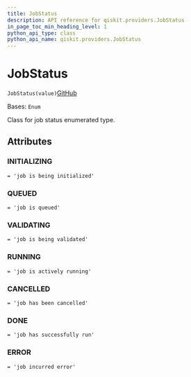 ```yaml
---
title: JobStatus
description: API reference for qiskit.providers.JobStatus
in_page_toc_min_heading_level: 1
python_api_type: class
python_api_name: qiskit.providers.JobStatus
---
```


# JobStatus

<span id="qiskit.providers.JobStatus" />

`JobStatus(value)`[GitHub](https://github.com/qiskit/qiskit/tree/stable/0.24/qiskit/providers/jobstatus.py "view source code")

Bases: `Enum`

Class for job status enumerated type.

## Attributes

<span id="qiskit.providers.JobStatus.INITIALIZING" />

### INITIALIZING

`= 'job is being initialized'`

<span id="qiskit.providers.JobStatus.QUEUED" />

### QUEUED

`= 'job is queued'`

<span id="qiskit.providers.JobStatus.VALIDATING" />

### VALIDATING

`= 'job is being validated'`

<span id="qiskit.providers.JobStatus.RUNNING" />

### RUNNING

`= 'job is actively running'`

<span id="qiskit.providers.JobStatus.CANCELLED" />

### CANCELLED

`= 'job has been cancelled'`

<span id="qiskit.providers.JobStatus.DONE" />

### DONE

`= 'job has successfully run'`

<span id="qiskit.providers.JobStatus.ERROR" />

### ERROR

`= 'job incurred error'`


